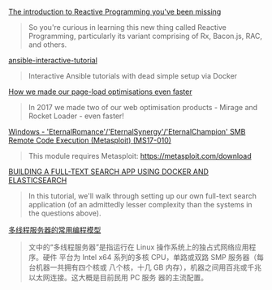 [The introduction to Reactive Programming you've been missing](https://gist.github.com/staltz/868e7e9bc2a7b8c1f754?utm_source=hackernewsletter&utm_medium=email&utm_term=code)
> So you're curious in learning this new thing called Reactive Programming, particularly its variant comprising of Rx, Bacon.js, RAC, and others.

[ansible-interactive-tutorial](https://github.com/turkenh/ansible-interactive-tutorial?utm_source=hackernewsletter&utm_medium=email&utm_term=code)
> Interactive Ansible tutorials with dead simple setup via Docker

[How we made our page-load optimisations even faster](https://blog.cloudflare.com/making-page-load-even-faster/)
> In 2017 we made two of our web optimisation products - Mirage and Rocket Loader - even faster!

[Windows - 'EternalRomance'/'EternalSynergy'/'EternalChampion' SMB Remote Code Execution (Metasploit) (MS17-010)](https://www.exploit-db.com/exploits/43970/)
> This module requires Metasploit: https://metasploit.com/download 

[BUILDING A FULL-TEXT SEARCH APP USING DOCKER AND ELASTICSEARCH](https://blog.patricktriest.com/text-search-docker-elasticsearch/)
> In this tutorial, we'll walk through setting up our own full-text search application (of an admittedly lesser complexity than the systems in the questions above).

[多线程服务器的常用编程模型](http://files.cppblog.com/Solstice/multithreaded_server.pdf)
> 文中的“多线程服务器”是指运行在 Linux 操作系统上的独占式网络应用程序。硬件
平台为 Intel x64 系列的多核 CPU，单路或双路 SMP 服务器（每台机器一共拥有四个核或
八个核，十几 GB 内存），机器之间用百兆或千兆以太网连接。这大概是目前民用 PC 服务
器的主流配置。
